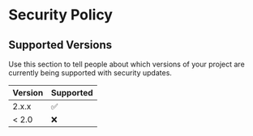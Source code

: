 # Security Policy

## Supported Versions

Use this section to tell people about which versions of your project are
currently being supported with security updates.

| Version | Supported          |
| ------- | ------------------ |
| 2.x.x   | :white_check_mark: |
| < 2.0   | :x:                |


